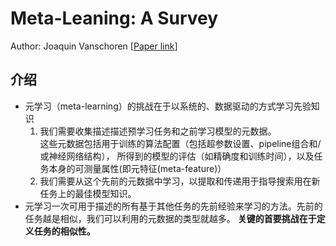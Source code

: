 Meta-Leaning: A Survey
========================
Author: Joaquin Vanschoren
[[Paper link](https://arxiv.org/pdf/1810.03548.pdf)]

## 介绍
+ 元学习（meta-learning）的挑战在于以系统的、数据驱动的方式学习先验知识
    1. 我们需要收集描述描述预学习任务和之前学习模型的元数据。  
    这些元数据包括用于训练的算法配置（包括超参数设置、pipeline组合和/或神经网络结构），
    所得到的模型的评估（如精确度和训练时间），以及任务本身的可测量属性(即元特征(meta-feature)）
    2. 我们需要从这个先前的元数据中学习，以提取和传递用于指导搜索用在新任务上的最佳模型知识。
+ 元学习一次可用于描述的所有基于其他任务的先前经验来学习的方法。先前的任务越是相似，我们可以利用的元数据的类型就越多。
**关键的首要挑战在于定义任务的相似性。**